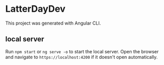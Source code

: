 # LatterDayDev

This project was generated with Angular CLI.


## local server

Run `npm start` or `ng serve -o` to start the local server.
Open the browser and navigate to `https://localhost:4200` if it doesn't open automatically.